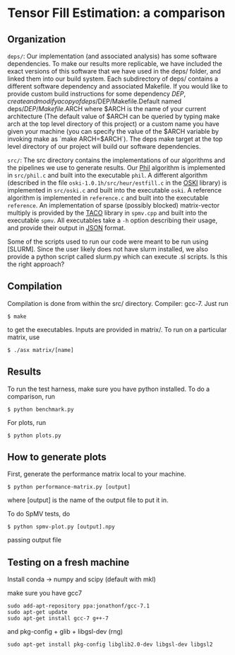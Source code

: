 Tensor Fill Estimation: a comparison
======================

Organization
--------

`deps/`:
  Our implementation (and associated analysis) has some software dependencies.
To make our results more replicable, we have included the exact versions of
this software that we have used in the deps/ folder, and linked them into our
build system. Each subdirectory of deps/ contains a different software
dependency and associated Makefile. If you would like to provide custom build
instructions for some dependency $DEP, create and modify a copy of
deps/$DEP/Makefile.Default named deps/$DEP/Makefile.$ARCH where $ARCH is the
name of your current architecture (The default value of $ARCH can be queried by
typing make arch at the top level directory of this project) or a custom name
you have given your machine (you can specify the value of the $ARCH variable
by invoking make as `make ARCH=$ARCH`). The deps make target at the top level
directory of our project will build our software dependencies.

`src/`:
  The src directory contains the implementations of our algorithms and the
pipelines we use to generate results.
  Our [Phil]() algorithm is implemented in `src/phil.c` and built into
the executable `phil`. A different algorithm (described in the file
`oski-1.0.1h/src/heur/estfill.c` in the [OSKI]() library) is implemented in
`src/oski.c` and built into the executable `oski`. A reference algorithm is
implemented in `reference.c` and built into the executable `reference`. An
implementation of sparse (possibly blocked) matrix-vector multiply is provided
by the [TACO]() library in `spmv.cpp` and built into the executable `spmv`. All
executables take a `-h` option describing their usage, and provide their
output in [JSON]() format.

 Some of the scripts used to run our code were meant to be run using [SLURM].
Since the user likely does not have slurm installed, we also provide a
python script called slurm.py which can execute .sl scripts. Is this the right
approach?

Compilation
--------

Compilation is done from within the src/ directory. Compiler: gcc-7. Just run
```
$ make
```
to get the executables. Inputs are provided in matrix/. To run on a particular matrix, use
```
$ ./asx matrix/[name]
```

Results
--------

To run the test harness, make sure you have python installed. To do a comparison, run

```
$ python benchmark.py
```

For plots, run
```
$ python plots.py
```

How to generate plots
--------

First, generate the performance matrix local to your machine.

```
$ python performance-matrix.py [output]
```
where [output] is the name of the output file to put it in.

To do SpMV tests, do
```
$ python spmv-plot.py [output].npy
```
passing output file 

Testing on a fresh machine
--------
Install conda -> numpy and scipy (default with mkl)

make sure you have gcc7
```
sudo add-apt-repository ppa:jonathonf/gcc-7.1
sudo apt-get update
sudo apt-get install gcc-7 g++-7
```
and pkg-config + glib + libgsl-dev (rng)
```
sudo apt-get install pkg-config libglib2.0-dev libgsl-dev libgsl2
```


